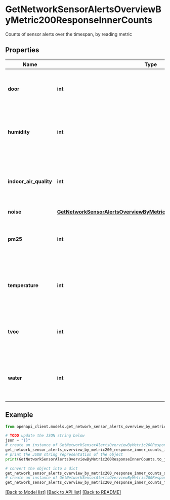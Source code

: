 # GetNetworkSensorAlertsOverviewByMetric200ResponseInnerCounts

Counts of sensor alerts over the timespan, by reading metric

## Properties

Name | Type | Description | Notes
------------ | ------------- | ------------- | -------------
**door** | **int** | Number of sensor alerts that occurred due to an open door | [optional] 
**humidity** | **int** | Number of sensor alerts that occurred due to humidity readings | [optional] 
**indoor_air_quality** | **int** | Number of sensor alerts that occurred due to indoor air quality readings | [optional] 
**noise** | [**GetNetworkSensorAlertsOverviewByMetric200ResponseInnerCountsNoise**](GetNetworkSensorAlertsOverviewByMetric200ResponseInnerCountsNoise.md) |  | [optional] 
**pm25** | **int** | Number of sensor alerts that occurred due to PM2.5 readings | [optional] 
**temperature** | **int** | Number of sensor alerts that occurred due to temperature readings | [optional] 
**tvoc** | **int** | Number of sensor alerts that occurred due to TVOC readings | [optional] 
**water** | **int** | Number of sensor alerts that occurred due to the presence of water | [optional] 

## Example

```python
from openapi_client.models.get_network_sensor_alerts_overview_by_metric200_response_inner_counts import GetNetworkSensorAlertsOverviewByMetric200ResponseInnerCounts

# TODO update the JSON string below
json = "{}"
# create an instance of GetNetworkSensorAlertsOverviewByMetric200ResponseInnerCounts from a JSON string
get_network_sensor_alerts_overview_by_metric200_response_inner_counts_instance = GetNetworkSensorAlertsOverviewByMetric200ResponseInnerCounts.from_json(json)
# print the JSON string representation of the object
print(GetNetworkSensorAlertsOverviewByMetric200ResponseInnerCounts.to_json())

# convert the object into a dict
get_network_sensor_alerts_overview_by_metric200_response_inner_counts_dict = get_network_sensor_alerts_overview_by_metric200_response_inner_counts_instance.to_dict()
# create an instance of GetNetworkSensorAlertsOverviewByMetric200ResponseInnerCounts from a dict
get_network_sensor_alerts_overview_by_metric200_response_inner_counts_from_dict = GetNetworkSensorAlertsOverviewByMetric200ResponseInnerCounts.from_dict(get_network_sensor_alerts_overview_by_metric200_response_inner_counts_dict)
```
[[Back to Model list]](../README.md#documentation-for-models) [[Back to API list]](../README.md#documentation-for-api-endpoints) [[Back to README]](../README.md)


